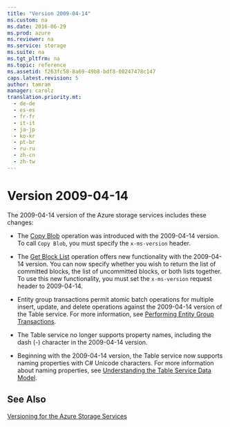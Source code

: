 ```yaml
---
title: "Version 2009-04-14"
ms.custom: na
ms.date: 2016-06-29
ms.prod: azure
ms.reviewer: na
ms.service: storage
ms.suite: na
ms.tgt_pltfrm: na
ms.topic: reference
ms.assetid: f263fc58-8a69-49b8-bdf8-00247478c147
caps.latest.revision: 5
author: tamram
manager: carolz
translation.priority.mt: 
  - de-de
  - es-es
  - fr-fr
  - it-it
  - ja-jp
  - ko-kr
  - pt-br
  - ru-ru
  - zh-cn
  - zh-tw
---
```

# Version 2009-04-14
The 2009-04-14 version of the Azure storage services includes these changes:  
  
-   The [Copy Blob](../StorageServicesREST/Copy-Blob.md) operation was introduced with the 2009-04-14 version. To call `Copy Blob`, you must specify the `x-ms-version` header.  
  
-   The [Get Block List](../StorageServicesREST/Get-Block-List.md) operation offers new functionality with the 2009-04-14 version. You can now specify whether you wish to return the list of committed blocks, the list of uncommitted blocks, or both lists together. To use this new functionality, you must set the `x-ms-version` request header to 2009-04-14.  
  
-   Entity group transactions permit atomic batch operations for multiple insert, update, and delete operations against the 2009-04-14 version of the Table service. For more information, see [Performing Entity Group Transactions](../StorageServicesREST/Performing-Entity-Group-Transactions.md).  
  
-   The Table service no longer supports property names, including the dash (-) character in the 2009-04-14 version.  
  
-   Beginning with the 2009-04-14 version, the Table service now supports naming properties with C# Unicode characters. For more information about naming properties, see [Understanding the Table Service Data Model](../StorageServicesREST/Understanding-the-Table-Service-Data-Model.md).  
  
## See Also  
 [Versioning for the Azure Storage Services](../StorageServicesREST/Versioning-for-the-Azure-Storage-Services.md)